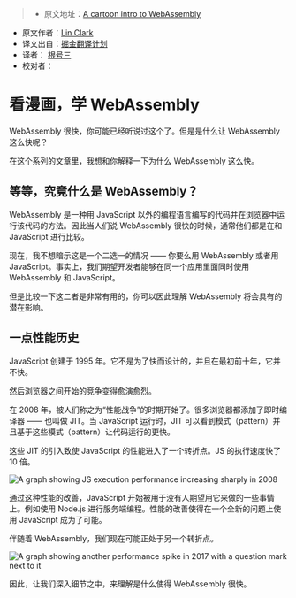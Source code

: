 > * 原文地址：[A cartoon intro to WebAssembly](https://hacks.mozilla.org/2017/02/a-cartoon-intro-to-webassembly/)
* 原文作者：[Lin Clark](https://code-cartoons.com/@linclark)
* 译文出自：[掘金翻译计划](https://github.com/xitu/gold-miner)
* 译者： [根号三](https://github.com/sqrthree)
* 校对者：

# 看漫画，学 WebAssembly

WebAssembly 很快，你可能已经听说过这个了。但是是什么让 WebAssembly 这么快呢？

在这个系列的文章里，我想和你解释一下为什么 WebAssembly 这么快。

## 等等，究竟什么是 WebAssembly？

WebAssembly 是一种用 JavaScript 以外的编程语言编写的代码并在浏览器中运行该代码的方法。因此当人们说 WebAssembly 很快的时候，通常他们都是在和 JavaScript 进行比较。

现在，我不想暗示这是一个二选一的情况 —— 你要么用 WebAssembly 或者用 JavaScript。事实上，我们期望开发者能够在同一个应用里面同时使用 WebAssembly 和 JavaScript。

但是比较一下这二者是非常有用的，你可以因此理解 WebAssembly 将会具有的潜在影响。

## 一点性能历史

JavaScript 创建于 1995 年。它不是为了快而设计的，并且在最初前十年，它并不快。

然后浏览器之间开始的竞争变得愈演愈烈。

在 2008 年，被人们称之为“性能战争”的时期开始了。很多浏览器都添加了即时编译器 —— 也叫做 JIT。当 JavaScript 运行时，JIT 可以看到模式（pattern）并且基于这些模式（pattern）让代码运行的更快。

这些 JIT 的引入致使 JavaScript 的性能进入了一个转折点。JS 的执行速度快了 10 倍。

![A graph showing JS execution performance increasing sharply in 2008](https://2r4s9p1yi1fa2jd7j43zph8r-wpengine.netdna-ssl.com/files/2017/02/01-01-perf_graph05-500x409.png)

通过这种性能的改善，JavaScript 开始被用于没有人期望用它来做的一些事情上。例如使用 Node.js 进行服务端编程。性能的改善使得在一个全新的问题上使用 JavaScript 成为了可能。

伴随着 WebAssembly，我们现在可能正处于另一个转折点。

![A graph showing another performance spike in 2017 with a question mark next to it](https://2r4s9p1yi1fa2jd7j43zph8r-wpengine.netdna-ssl.com/files/2017/02/01-02-perf_graph10-500x412.png)

因此，让我们深入细节之中，来理解是什么使得 WebAssembly 很快。
